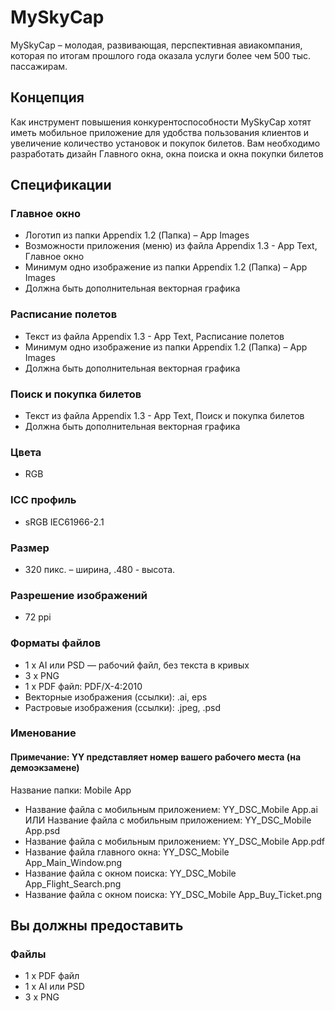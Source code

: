 # MySkyCap
MySkyCap – молодая, развивающая, перспективная авиакомпания, которая по итогам прошлого года оказала услуги более чем 500 тыс. пассажирам.
## Концепция
Как инструмент повышения конкурентоспособности MySkyCap хотят иметь мобильное приложение для удобства пользования клиентов и увеличение количество установок и покупок билетов.
Вам необходимо разработать дизайн Главного окна, окна поиска и окна покупки билетов
## Спецификации
### Главное окно
* Логотип из папки Appendix 1.2 (Папка) – App Images
* Возможности приложения (меню) из файла Appendix 1.3 - App Text, Главное окно
* Минимум одно изображение из папки Appendix 1.2 (Папка) – App Images
* Должна быть дополнительная векторная графика
### Расписание полетов
* Текст из файла Appendix 1.3 - App Text, Расписание полетов
* Минимум одно изображение из папки Appendix 1.2 (Папка) – App Images
* Должна быть дополнительная векторная графика
### Поиск и покупка билетов
* Текст из файла Appendix 1.3 - App Text, Поиск и покупка билетов
* Должна быть дополнительная векторная графика
### Цвета
* RGB
### ICC профиль
* sRGB IEC61966-2.1
### Размер
* 320 пикс. – ширина, .480 - высота.
### Разрешение изображений
* 72 ppi
### Форматы файлов
* 1 x AI или PSD — рабочий файл, без текста в кривых
* 3 x PNG
* 1 x PDF файл: PDF/X-4:2010
* Векторные изображения (ссылки): .ai, eps
* Растровые изображения (ссылки): .jpeg, .psd
### Именование
#### Примечание: YY представляет номер вашего рабочего места (на демоэкзамене)
Название папки: Mobile App
* Название файла с мобильным приложением: YY_DSC_Mobile App.ai
ИЛИ
Название файла с мобильным приложением: YY_DSC_Mobile App.psd
* Название файла с мобильным приложением: YY_DSC_Mobile App.pdf
* Название файла главного окна: YY_DSC_Mobile App_Main_Window.png
* Название файла c окном поиска: YY_DSC_Mobile App_Flight_Search.png
* Название файла c окном поиска: YY_DSC_Mobile App_Buy_Ticket.png
## Вы должны предоставить
### Файлы
* 1 x PDF файл
* 1 x AI или PSD
* 3 x PNG
